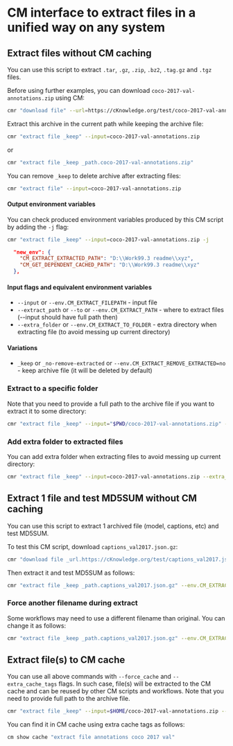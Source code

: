# CM interface to extract files in a unified way on any system

## Extract files without CM caching

You can use this script to extract `.tar`, `.gz`, `.zip`, `.bz2`, `.tag.gz` and `.tgz` files.

Before using further examples, you can download `coco-2017-val-annotations.zip` using CM:
```bash
cmr "download file" --url=https://cKnowledge.org/test/coco-2017-val-annotations.zip
```

Extract this archive in the current path while keeping the archive file:

```bash
cmr "extract file _keep" --input=coco-2017-val-annotations.zip
```

or

```bash
cmr "extract file _keep _path.coco-2017-val-annotations.zip"
```

You can remove `_keep` to delete archive after extracting files:

```bash
cmr "extract file" --input=coco-2017-val-annotations.zip
```

#### Output environment variables

You can check produced environment variables produced by this CM script by adding the `-j` flag:

```bash
cmr "extract file _keep" --input=coco-2017-val-annotations.zip -j
```

```json
  "new_env": {
    "CM_EXTRACT_EXTRACTED_PATH": "D:\\Work99.3 readme\\xyz",
    "CM_GET_DEPENDENT_CACHED_PATH": "D:\\Work99.3 readme\\xyz"
  },
```

#### Input flags and equivalent environment variables

* `--input` or `--env.CM_EXTRACT_FILEPATH` - input file
* `--extract_path` or `--to` or `--env.CM_EXTRACT_PATH` - where to extract files (--input should have full path then)
* `--extra_folder` or `--env.CM_EXTRACT_TO_FOLDER` - extra directory when extracting file (to avoid messing up current directory)

#### Variations

* `_keep` or `_no-remove-extracted` or `--env.CM_EXTRACT_REMOVE_EXTRACTED=no` - keep archive file (it will be deleted by default)



### Extract to a specific folder

Note that you need to provide a full path to the archive file if you want to extract it to some directory:

```bash
cmr "extract file _keep" --input="$PWD/coco-2017-val-annotations.zip" --extract_path="$HOME/cm-test"
```

### Add extra folder to extracted files

You can add extra folder when extracting files to avoid messing up current directory:

```bash
cmr "extract file _keep" --input=coco-2017-val-annotations.zip --extra_folder=xyz
```




## Extract 1 file and test MD5SUM without CM caching

You can use this script to extract 1 archived file (model, captions, etc) and test MD5SUM.

To test this CM script, download `captions_val2017.json.gz`:
```bash
cmr "download file _url.https://cKnowledge.org/test/captions_val2017.json.gz"
```

Then extract it and test MD5SUM as follows:

```bash
cmr "extract file _keep _path.captions_val2017.json.gz" --env.CM_EXTRACT_EXTRACTED_CHECKSUM=b7bec29ab7bd8971ae4cafc2390a658f -j
```


### Force another filename during extract

Some workflows may need to use a different filename than original. You can change it as follows:
```bash
cmr "extract file _keep _path.captions_val2017.json.gz" --env.CM_EXTRACT_EXTRACTED_FILENAME=new-file.json --env.CM_EXTRACT_EXTRACTED_CHECKSUM=b7bec29ab7bd8971ae4cafc2390a658f
```




## Extract file(s) to CM cache

You can use all above commands with `--force_cache` and `--extra_cache_tags` flags.
In such case, file(s) will be extracted to the CM cache and can be reused by other CM scripts and workflows.
Note that you need to provide full path to the archive file.

```bash
cmr "extract file _keep" --input=$HOME/coco-2017-val-annotations.zip --force_cache --extra_cache_tags=coco,2017,val,annotations
```

You can find it in CM cache using extra cache tags as follows:
```bash
cm show cache "extract file annotations coco 2017 val"
```
